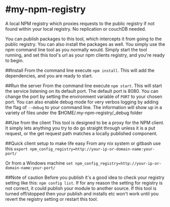 #my-npm-registry
===============

A local NPM registry which proxies requests to the public registry if not found within your local registry. No replication or couchDB needed.

You can publish packages to this tool, which intercepts it from going to the public registry. You can also install the packages as well. You simply use the npm command line tool as you normally would. Simply start the tool running, and set this tool's url as your npm clients registry, and you're ready to begin.

##Install
From the command line execute `npm install`. This will add the dependencies, and you are ready to start.

##Run the server
From the command line execute `npm start`. This will start the service listening on its default port. The default port is 8080. You can change the port by setting the environment variable of `PORT` to your chosen port. You can also enable debug mode for very verbos logging by adding the flag of `--debug` to your command line. The information will show up in a variety of files under the $HOME/.my-npm-registry/_debug folder

##Use from the client
This tool is designed to be a proxy for the NPM client. It simply lets anything you try to do go straight through unless it is a put request, or the get request path matches a locally published component.

##Quick client setup to make life easy
From any nix system or gitbash use this
```export npm_config_registry=http://your-ip-or-domain-name:your-port/```

Or from a Windows machine
```set npm_config_registry=http://your-ip-or-domain-name:your-port/```

##Note of caution
Before you publish it's a good idea to check your registry setting like this: `npm config list`. If for any reason the setting for registry is not correct, it could publish your module to another source. If this tool is turned off/stopped then your publish and installs etc won't work until you revert the registry setting or restart this tool.